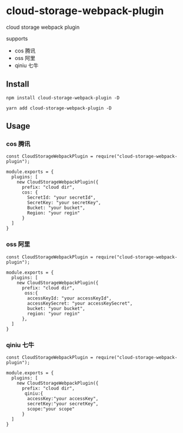 # cloud-storage-webpack-plugin

cloud storage webpack plugin

supports

- cos 腾讯
- oss 阿里
- qiniu 七牛


## Install

~~~
npm install cloud-storage-webpack-plugin -D

yarn add cloud-storage-webpack-plugin -D
~~~


## Usage


### cos 腾讯

~~~
const CloudStorageWebpackPlugin = require("cloud-storage-webpack-plugin");

module.exports = {
  plugins: [
    new CloudStorageWebpackPlugin({
      prefix: "cloud dir",
      cos: {
        SecretId: "your secretId",
        SecretKey: "your secretKey",
        Bucket: "your bucket",
        Region: "your regin"
      }
  ]
}
~~~


### oss 阿里

~~~
const CloudStorageWebpackPlugin = require("cloud-storage-webpack-plugin");

module.exports = {
  plugins: [
    new CloudStorageWebpackPlugin({
      prefix: "cloud dir",
       oss:{
        accessKeyId: "your accessKeyId",
        accessKeySecret: "your accessKeySecret",
        bucket: "your bucket",
        region: "your regin"
      },
  ]
}
~~~

### qiniu 七牛

~~~
const CloudStorageWebpackPlugin = require("cloud-storage-webpack-plugin");

module.exports = {
  plugins: [
    new CloudStorageWebpackPlugin({
      prefix: "cloud dir",
       qiniu:{
        accessKey:"your accessKey",
        secretKey:"your secretKey",
        scope:"your scope"
      }
  ]
}
~~~

